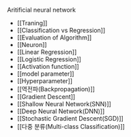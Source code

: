 Aritificial neural network

- [[Traning]]
- [[Classification vs Regression]]
- [[Evaluation of Algorithm]]
- [[Neuron]]
- [[Linear Regression]]
- [[Logistic Regression]]
- [[Activation function]]
- [[model parameter]]
- [[Hyperparameter]]
- [[역전파(Backpropagation)]]
- [[Gradient Descent]]
- [[Shallow Neural Network(SNN)]]
- [[Deep Neural Network(DNN)]]
- [[Stochastic Gradient Descent(SGD)]]
- [[다중 분류(Multi-class Classification)]]